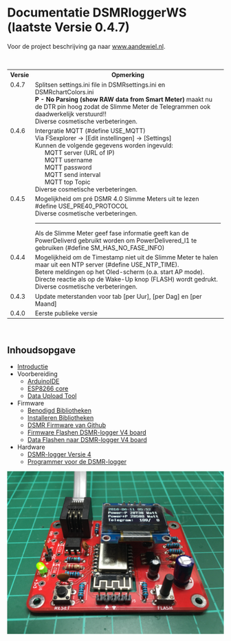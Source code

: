# Documentatie DSMRloggerWS (laatste Versie 0.4.7)

<p>Voor de project beschrijving ga naar <a href="https://willem.aandewiel.nl/index.php/2018/08/28/slimme-meter-uitlezer/">www.aandewiel.nl</a>.</p>
<br>
<table>
<tr><th>Versie</th><th>Opmerking</th></tr>
<tr>
   <td valign="top">0.4.7</td>
   <td>Splitsen settings.ini file in DSMRsettings.ini en DSMRchartColors.ini
      <br><b>P - No Parsing (show RAW data from Smart Meter)</b> maakt nu de DTR pin hoog
          zodat de Slimme Meter de Telegrammen ook daadwerkelijk verstuurd!!
      <br>Diverse cosmetische verbeteringen.
   </td>
</tr>
<tr>
   <td valign="top">0.4.6</td>
   <td>Intergratie MQTT (#define USE_MQTT)
      <br>Via FSexplorer -> [Edit instellingen] -> [Settings]
      <br>Kunnen de volgende gegevens worden ingevuld:
      <br> &nbsp; &nbsp; &nbsp; MQTT server (URL of IP)
      <br> &nbsp; &nbsp; &nbsp; MQTT username
      <br> &nbsp; &nbsp; &nbsp; MQTT password
      <br> &nbsp; &nbsp; &nbsp; MQTT send interval
      <br> &nbsp; &nbsp; &nbsp; MQTT top Topic
      <br>Diverse cosmetische verbeteringen.
   </td>
</tr>
<tr>
   <td valign="top">0.4.5</td>
   <td>Mogelijkheid om pré DSMR 4.0 Slimme Meters uit te lezen
          #define&nbsp;USE_PRE40_PROTOCOL
      <br>Diverse cosmetische verbeteringen.
      <br><hr>
          Als de Slimme Meter geef fase informatie geeft kan
          de PowerDeliverd gebruikt worden om PowerDelivered_l1
          te gebruiken (#define&nbsp;SM_HAS_NO_FASE_INFO)
   </td>
</tr>
<tr>
   <td valign="top">0.4.4</td>
   <td>Mogelijkheid om de Timestamp niet uit de Slimme Meter te halen
      <br>maar uit een NTP server (#define&nbsp;USE_NTP_TIME).
      <br>Betere meldingen op het Oled-scherm (o.a. start AP mode).
      <br>Directe reactie als op de Wake-Up knop (FLASH) wordt gedrukt.
      <br>Diverse cosmetische verbeteringen.
   </td>
</tr>
<tr><td valign="top">0.4.3</td><td>Update meterstanden voor tab [per Uur], [per Dag] en [per Maand]</td></tr>
<tr><td valign="top">0.4.0</td><td>Eerste publieke versie</td></tr>
</table>
<br>
<h2 id="inhoudsopgave">Inhoudsopgave</h2>
<ul>
<li><a href="https://mrwheel.github.io/DSMRloggerWS/introductie/">Introductie</a></li>
<li>Voorbereiding<ul>
<li><a href="https://mrwheel.github.io/DSMRloggerWS/installatieArduinoIDE/">ArduinoIDE</a></li>
<li><a href="https://mrwheel.github.io/DSMRloggerWS/installatieESP8266core/">ESP8266 core</a></li>
<li><a href="https://mrwheel.github.io/DSMRloggerWS/installatieDataUploadTool/">Data Upload Tool</a></li>
</ul>
</li>
<li>Firmware<ul>
<li><a href="https://mrwheel.github.io/DSMRloggerWS/benodigdeBibliotheken/">Benodigd Bibliotheken</a></li>
<li><a href="https://mrwheel.github.io/DSMRloggerWS/installatieBibliotheken/">Installeren Bibliotheken</a></li>
<li><a href="https://mrwheel.github.io/DSMRloggerWS/clonenFirmware/">DSMR Firmware van Github</a></li>
<li><a href="https://mrwheel.github.io/DSMRloggerWS/uploadFirmware_V4/">Firmware Flashen DSMR-logger V4 board</a></li>
<li><a href="https://mrwheel.github.io/DSMRloggerWS/uploadDataMap_V4/">Data Flashen naar DSMR-logger V4 board</a></li>
</ul>
</li>
<li>Hardware<ul>
<li><a href="https://mrwheel.github.io/DSMRloggerWS/hardware_V4/">DSMR-logger Versie 4</a></li>
<li><a href="https://mrwheel.github.io/DSMRloggerWS/hardware_V4_Programmer/">Programmer voor de DSMR-logger</a></li>
</ul>
</li>
</ul>

<center><img src="mkdocs/docs/img/DSMR_V4_d.JPG"></center>
